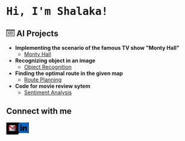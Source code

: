 <h1><pre>Hi, I'm Shalaka!</h1>

<h2><img width = 22px src = "https://github.com/DevaharshaM/DevaharshaM/blob/inception/code.png"> AI Projects</h2>

- <b>Implementing the scenario of the famous TV show "Monty Hall"</b>
  - [Monty Hall](https://github.com/jshalaka/AI-Projects/tree/Monty-Hall)
- <b>Recognizing object in an image</b>
  - [Object Recognition](https://github.com/jshalaka/AI-Projects/tree/Object_Recognition)
- <b>Finding the optimal route in the given map</b>
  - [Route Planning](https://github.com/jshalaka/AI-Projects/tree/Route-Planning)
- <b>Code for movie review sytem</b>
  - [Sentiment Analysis](https://github.com/jshalaka/AI-Projects/tree/Sentiment-Analysis)

    
<h2> Connect with me</h2>

[<img align="left" alt="Shalaka | Gmail" width="32px" src="https://github.com/DevaharshaM/DevaharshaM/blob/inception/mail.svg" />][gmail]
[<img align="left" alt="Shalaka | LinkedIn" width="28px" src="https://github.com/DevaharshaM/DevaharshaM/blob/inception/linkedin.svg" />][linkedin]

[linkedin]: https://www.linkedin.com/in/shalaka-jaitapkar-59013469/
[gmail]: jaitapkar.shalaka@gmail.com
